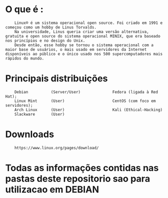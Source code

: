 # O que é :
        Linux® é um sistema operacional open source. Foi criado em 1991 e começou como um hobby de Linus Torvalds. 
        Na universidade, Linus queria criar uma versão alternativa, gratuita e open source do sistema operacional MINIX, que era baseado nos princípios e no design do Unix. 
        Desde então, esse hobby se tornou o sistema operacional com a maior base de usuários, o mais usado em servidores da Internet disponíveis ao público e o único usado nos 500 supercomputadores mais rápidos do mundo.

# Principais distribuições

        Debian          (Server/User)              Fedora (ligada à Red Hat);
        Linux Mint      (User)                     CentOS (com foco em servidores);
        Arch Linux      (User)                     Kali (Ethical-Hacking)
        Slackware       (User)

# Downloads
        https://www.linux.org/pages/download/

# Todas as informações contidas nas pastas deste repositorio sao para utilizacao em  DEBIAN
